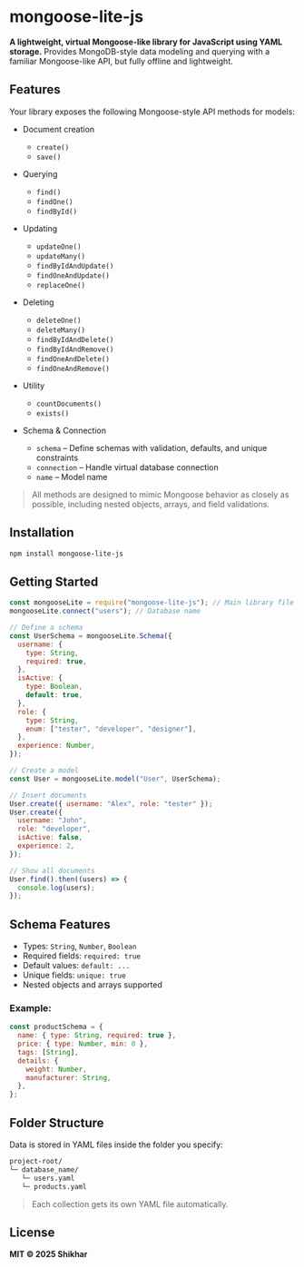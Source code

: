 # mongoose-lite-js

**A lightweight, virtual Mongoose-like library for JavaScript using YAML storage.**
Provides MongoDB-style data modeling and querying with a familiar Mongoose-like API, but fully offline and lightweight.

## Features

Your library exposes the following Mongoose-style API methods for models:

- Document creation
  - `create()`
  - `save()`
- Querying

  - `find()`
  - `findOne()`
  - `findById()`

- Updating

  - `updateOne()`
  - `updateMany()`
  - `findByIdAndUpdate()`
  - `findOneAndUpdate()`
  - `replaceOne()`

- Deleting

  - `deleteOne()`
  - `deleteMany()`
  - `findByIdAndDelete()`
  - `findByIdAndRemove()`
  - `findOneAndDelete()`
  - `findOneAndRemove()`

- Utility

  - `countDocuments()`
  - `exists()`

- Schema & Connection
  - `schema` – Define schemas with validation, defaults, and unique constraints
  - `connection` – Handle virtual database connection
  - `name` – Model name

> All methods are designed to mimic Mongoose behavior as closely as possible, including nested objects, arrays, and field validations.

## Installation

```bash
npm install mongoose-lite-js
```

## Getting Started

```js
const mongooseLite = require("mongoose-lite-js"); // Main library file
mongooseLite.connect("users"); // Database name

// Define a schema
const UserSchema = mongooseLite.Schema({
  username: {
    type: String,
    required: true,
  },
  isActive: {
    type: Boolean,
    default: true,
  },
  role: {
    type: String,
    enum: ["tester", "developer", "designer"],
  },
  experience: Number,
});

// Create a model
const User = mongooseLite.model("User", UserSchema);

// Insert documents
User.create({ username: "Alex", role: "tester" });
User.create({
  username: "John",
  role: "developer",
  isActive: false,
  experience: 2,
});

// Show all documents
User.find().then((users) => {
  console.log(users);
});
```

## Schema Features

- Types: `String`, `Number`, `Boolean`
- Required fields: `required: true`
- Default values: `default: ...`
- Unique fields: `unique: true`
- Nested objects and arrays supported

### Example:

```js
const productSchema = {
  name: { type: String, required: true },
  price: { type: Number, min: 0 },
  tags: [String],
  details: {
    weight: Number,
    manufacturer: String,
  },
};
```

## Folder Structure

Data is stored in YAML files inside the folder you specify:

```markdown
project-root/
└─ database_name/
   └─ users.yaml
   └─ products.yaml
```

> Each collection gets its own YAML file automatically.

## License

**MIT © 2025 Shikhar**